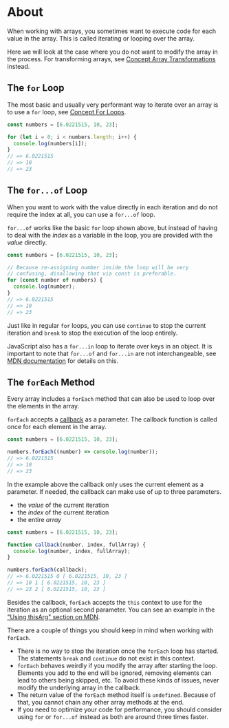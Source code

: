 # About

When working with arrays, you sometimes want to execute code for each value in the array.
This is called iterating or looping over the array.

Here we will look at the case where you do not want to modify the array in the process.
For transforming arrays, see [Concept Array Transformations][concept-array-transformations] instead.

## The `for` Loop

The most basic and usually very performant way to iterate over an array is to use a `for` loop, see [Concept For Loops][concept-for-loops].

```javascript
const numbers = [6.0221515, 10, 23];

for (let i = 0; i < numbers.length; i++) {
  console.log(numbers[i]);
}
// => 6.0221515
// => 10
// => 23
```

## The `for...of` Loop

When you want to work with the value directly in each iteration and do not require the index at all, you can use a `for...of` loop.

`for...of` works like the basic `for` loop shown above, but instead of having to deal with the _index_ as a variable in the loop, you are provided with the _value_ directly.

```javascript
const numbers = [6.0221515, 10, 23];

// Because re-assigning number inside the loop will be very
// confusing, disallowing that via const is preferable.
for (const number of numbers) {
  console.log(number);
}
// => 6.0221515
// => 10
// => 23
```

Just like in regular `for` loops, you can use `continue` to stop the current iteration and `break` to stop the execution of the loop entirely.

JavaScript also has a `for...in` loop to iterate over keys in an object.
It is important to note that `for...of` and `for...in` are not interchangeable, see [MDN documentation][mdn-for-in-for-of] for details on this.

## The `forEach` Method

Every array includes a `forEach` method that can also be used to loop over the elements in the array.

`forEach` accepts a [callback][concept-callbacks] as a parameter.
The callback function is called once for each element in the array.

```javascript
const numbers = [6.0221515, 10, 23];

numbers.forEach((number) => console.log(number));
// => 6.0221515
// => 10
// => 23
```

In the example above the callback only uses the current element as a parameter.
If needed, the callback can make use of up to three parameters.

- the _value_ of the current iteration
- the _index_ of the current iteration
- the entire _array_

```javascript
const numbers = [6.0221515, 10, 23];

function callback(number, index, fullArray) {
  console.log(number, index, fullArray);
}

numbers.forEach(callback);
// => 6.0221515 0 [ 6.0221515, 10, 23 ]
// => 10 1 [ 6.0221515, 10, 23 ]
// => 23 2 [ 6.0221515, 10, 23 ]
```

Besides the callback, `forEach` accepts the `this` context to use for the iteration as an optional second parameter.
You can see an example in the ["Using thisArg" section on MDN][mdn-foreach-thisarg].

There are a couple of things you should keep in mind when working with `forEach`.

- There is no way to stop the iteration once the `forEach` loop has started.
  The statements `break` and `continue` do not exist in this context.
- `forEach` behaves weirdly if you modify the array after starting the loop.
  Elements you add to the end will be ignored, removing elements can lead to others being skipped, etc.
  To avoid these kinds of issues, never modify the underlying array in the callback.
- The return value of the `forEach` method itself is `undefined`.
  Because of that, you cannot chain any other array methods at the end.
- If you need to optimize your code for performance, you should consider using `for` or `for...of` instead as both are around three times faster.

[concept-array-transformations]: /tracks/javascript/concepts/array-transformations
[concept-for-loops]: /tracks/javascript/concepts/for-loops
[concept-callbacks]: /tracks/javascript/concepts/callbacks
[mdn-foreach-thisarg]: https://developer.mozilla.org/en-US/docs/Web/JavaScript/Reference/Global_Objects/Array/forEach#using_thisarg
[mdn-for-in-for-of]: https://developer.mozilla.org/en-US/docs/Web/JavaScript/Reference/Statements/for...of#difference_between_for...of_and_for...in
